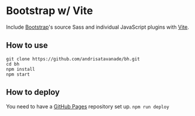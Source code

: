 # Bootstrap w/ Vite

Include [Bootstrap](https://getbootstrap.com)'s source Sass and individual JavaScript plugins with [Vite](https://vitejs.dev/).

## How to use

```
git clone https://github.com/andrisatavanade/bh.git
cd bh
npm install
npm start
```
## How to deploy

You need to have a [GitHub Pages](https://pages.github.com/) repository set up.
```npm run deploy```
